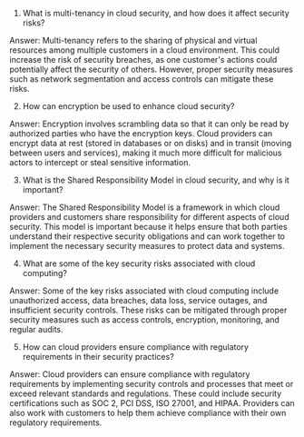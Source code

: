 

1. What is multi-tenancy in cloud security, and how does it affect security risks?

Answer: Multi-tenancy refers to the sharing of physical and virtual resources among multiple customers in a cloud environment. This could increase the risk of security breaches, as one customer's actions could potentially affect the security of others. However, proper security measures such as network segmentation and access controls can mitigate these risks.

2. How can encryption be used to enhance cloud security?

Answer: Encryption involves scrambling data so that it can only be read by authorized parties who have the encryption keys. Cloud providers can encrypt data at rest (stored in databases or on disks) and in transit (moving between users and services), making it much more difficult for malicious actors to intercept or steal sensitive information.

3. What is the Shared Responsibility Model in cloud security, and why is it important?

Answer: The Shared Responsibility Model is a framework in which cloud providers and customers share responsibility for different aspects of cloud security. This model is important because it helps ensure that both parties understand their respective security obligations and can work together to implement the necessary security measures to protect data and systems.

4. What are some of the key security risks associated with cloud computing?

Answer: Some of the key risks associated with cloud computing include unauthorized access, data breaches, data loss, service outages, and insufficient security controls. These risks can be mitigated through proper security measures such as access controls, encryption, monitoring, and regular audits.

5. How can cloud providers ensure compliance with regulatory requirements in their security practices?

Answer: Cloud providers can ensure compliance with regulatory requirements by implementing security controls and processes that meet or exceed relevant standards and regulations. These could include security certifications such as SOC 2, PCI DSS, ISO 27001, and HIPAA. Providers can also work with customers to help them achieve compliance with their own regulatory requirements.